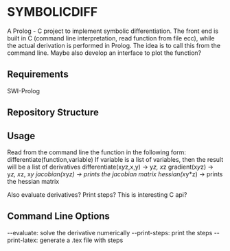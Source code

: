 # SYMBOLICDIFF
A Prolog - C project to implement symbolic differentiation.
The front end is built in C (command line interpretation, read function from file ecc), while the actual derivation is performed in Prolog.
The idea is to call this from the command line.
Maybe also develop an interface to plot the function?

## Requirements
SWI-Prolog

## Repository Structure

## Usage
Read from the command line the function in the following form:
differentiate(function,variable)
If variable is a list of variables, then the result will be a list of derivatives
differentiate(x*y*z,x,y) -> y*z, x*z
gradient(x*y*z) -> y*z, x*z, x*y
jacobian(x*y*z) -> prints the jacobian matrix
hessian(x*y*z) -> prints the hessian matrix

Also evaluate derivatives?
Print steps? This is interesting
C api?

## Command Line Options
--evaluate: solve the derivative numerically
--print-steps: print the steps
--print-latex: generate a .tex file with steps
